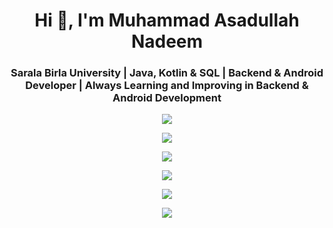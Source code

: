 <h1 align="center">Hi 👋, I'm Muhammad Asadullah Nadeem</h1>
<h3 align="center">Sarala Birla University | Java, Kotlin & SQL | Backend & Android Developer | Always Learning and Improving in Backend & Android Development</h3>

<!-- <h1 align="center">Programming languages</h1> -->
<p align="center">
    <img src="https://skillicons.dev/icons?i=kotlin,java,bash,js" />
</p>

 <!-- <h1 align="center">Development tools</h1> -->
<p align="center">
<!--     <img src="https://skillicons.dev/icons?i=ktor,androidstudio,nodejs,html,npm,maven" /> -->
    <img src="https://skillicons.dev/icons?i=ktor,androidstudio,html,maven" /> 
</p>

<!-- <h1 align="center">Infrastructure and deployment</h1> -->
<p align="center">
    <img src="https://skillicons.dev/icons?i=linux,kubernetes,aws,docker,nginx,jenkins,git,cloudflare,bitbucket" />
</p>

<!-- <h1 align="center">Databases and frameworks</h1> -->
<p align="center">
    <img src="https://skillicons.dev/icons?i=postgres,sqlite,redis,rabbitmq,elasticsearch,kafka,spring" />
</p>

<!-- <h1 align="center">Additional tools and services</h1> -->
<p align="center">
    <img src="https://skillicons.dev/icons?i=githubactions,firebase,gcp,hibernate,mysql,notion,postman,powershell" />
</p>


<!-- <h1 align="center">Miscellaneous tools </h1> -->
<p align="center">
    <img src="https://skillicons.dev/icons?i=idea,vscode,bootstrap,eclipse,sublime,stackoverflow,replit,yarn,graphql,md,windows,bots" />
</p>
